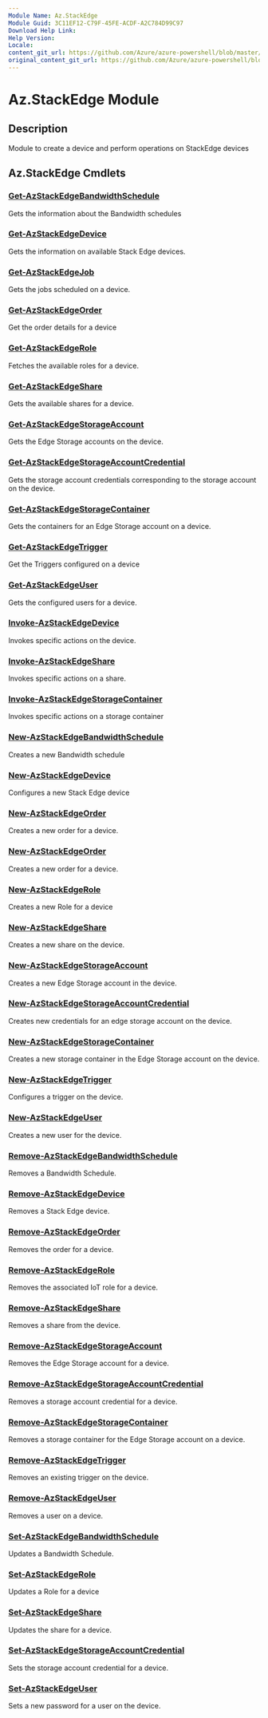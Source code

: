 ```yaml
---
Module Name: Az.StackEdge
Module Guid: 3C11EF12-C79F-45FE-ACDF-A2C784D99C97
Download Help Link: 
Help Version: 
Locale: 
content_git_url: https://github.com/Azure/azure-powershell/blob/master/src/StackEdge/StackEdge/help/Az.StackEdge.md
original_content_git_url: https://github.com/Azure/azure-powershell/blob/master/src/StackEdge/StackEdge/help/Az.StackEdge.md
---
```


# Az.StackEdge Module
## Description
Module to create a device and perform operations on StackEdge devices

## Az.StackEdge Cmdlets
### [Get-AzStackEdgeBandwidthSchedule](Get-AzStackEdgeBandwidthSchedule.md)
Gets the information about the Bandwidth schedules

### [Get-AzStackEdgeDevice](Get-AzStackEdgeDevice.md)
Gets the information on available Stack Edge devices.

### [Get-AzStackEdgeJob](Get-AzStackEdgeJob.md)
Gets the jobs scheduled on a device.

### [Get-AzStackEdgeOrder](Get-AzStackEdgeOrder.md)
Get the order details for a device

### [Get-AzStackEdgeRole](Get-AzStackEdgeRole.md)
Fetches the available roles for a device.

### [Get-AzStackEdgeShare](Get-AzStackEdgeShare.md)
Gets the available shares for a device.

### [Get-AzStackEdgeStorageAccount](Get-AzStackEdgeStorageAccount.md)
Gets the Edge Storage accounts on the device.

### [Get-AzStackEdgeStorageAccountCredential](Get-AzStackEdgeStorageAccountCredential.md)
Gets the storage account credentials corresponding to the storage account on the device.

### [Get-AzStackEdgeStorageContainer](Get-AzStackEdgeStorageContainer.md)
Gets the containers for an Edge Storage account on a device.

### [Get-AzStackEdgeTrigger](Get-AzStackEdgeTrigger.md)
Get the Triggers configured on a device
 

### [Get-AzStackEdgeUser](Get-AzStackEdgeUser.md)
Gets the configured users for a device.

### [Invoke-AzStackEdgeDevice](Invoke-AzStackEdgeDevice.md)
Invokes specific actions on the device.

### [Invoke-AzStackEdgeShare](Invoke-AzStackEdgeShare.md)
Invokes specific actions on a share.

### [Invoke-AzStackEdgeStorageContainer](Invoke-AzStackEdgeStorageContainer.md)
Invokes specific actions on a storage container

### [New-AzStackEdgeBandwidthSchedule](New-AzStackEdgeBandwidthSchedule.md)
Creates a new Bandwidth schedule

### [New-AzStackEdgeDevice](New-AzStackEdgeDevice.md)
Configures a new Stack Edge device

### [New-AzStackEdgeOrder](New-AzStackEdgeOrder.md)
Creates a new order for a device.

### [New-AzStackEdgeOrder](New-AzStackEdgeOrder.md)
Creates a new order for a device.

### [New-AzStackEdgeRole](New-AzStackEdgeRole.md)
Creates a new Role for a device

### [New-AzStackEdgeShare](New-AzStackEdgeShare.md)
Creates a new share on the device.

### [New-AzStackEdgeStorageAccount](New-AzStackEdgeStorageAccount.md)
Creates a new Edge Storage account in the device.

### [New-AzStackEdgeStorageAccountCredential](New-AzStackEdgeStorageAccountCredential.md)
Creates new credentials for an edge storage account on the device.

### [New-AzStackEdgeStorageContainer](New-AzStackEdgeStorageContainer.md)
Creates a new storage container in the Edge Storage account on the device.

### [New-AzStackEdgeTrigger](New-AzStackEdgeTrigger.md)
Configures a trigger on the device.

### [New-AzStackEdgeUser](New-AzStackEdgeUser.md)
Creates a new user for the device.

### [Remove-AzStackEdgeBandwidthSchedule](Remove-AzStackEdgeBandwidthSchedule.md)
Removes a Bandwidth Schedule.

### [Remove-AzStackEdgeDevice](Remove-AzStackEdgeDevice.md)
Removes a Stack Edge device.

### [Remove-AzStackEdgeOrder](Remove-AzStackEdgeOrder.md)
Removes the order for a device.

### [Remove-AzStackEdgeRole](Remove-AzStackEdgeRole.md)
Removes the associated IoT role for a device.

### [Remove-AzStackEdgeShare](Remove-AzStackEdgeShare.md)
Removes a share from the device.

### [Remove-AzStackEdgeStorageAccount](Remove-AzStackEdgeStorageAccount.md)
Removes the Edge Storage account for a device.

### [Remove-AzStackEdgeStorageAccountCredential](Remove-AzStackEdgeStorageAccountCredential.md)
Removes a storage account credential for a device.

### [Remove-AzStackEdgeStorageContainer](Remove-AzStackEdgeStorageContainer.md)
Removes a storage container for the Edge Storage account on a device.

### [Remove-AzStackEdgeTrigger](Remove-AzStackEdgeTrigger.md)
Removes an existing trigger on the device.

### [Remove-AzStackEdgeUser](Remove-AzStackEdgeUser.md)
Removes a user on a device.

### [Set-AzStackEdgeBandwidthSchedule](Set-AzStackEdgeBandwidthSchedule.md)
Updates a Bandwidth Schedule.

### [Set-AzStackEdgeRole](Set-AzStackEdgeRole.md)
Updates a Role for a device

### [Set-AzStackEdgeShare](Set-AzStackEdgeShare.md)
Updates the share for a device.

### [Set-AzStackEdgeStorageAccountCredential](Set-AzStackEdgeStorageAccountCredential.md)
Sets the storage account credential for a device.

### [Set-AzStackEdgeUser](Set-AzStackEdgeUser.md)
Sets a new password for a user on the device.

